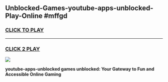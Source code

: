 
## Unblocked-Games-youtube-apps-unblocked-Play-Online #mffgd
<h3>
<a href="https://news.freeplayer.one?title=youtube-apps-unblocked&ref=3">CLICK TO PLAY</a></h3>
<hr>

<h3>
<a href="https://news.freeplayer.one?title=youtube-apps-unblocked&ref=3">CLICK 2 PLAY</a>
  
</h3>

<a href="https://news.freeplayer.one?title=youtube-apps-unblocked&ref=3"><img src="https://clearcache.store/games.png"></a>


**youtube-apps-unblocked games unblocked: Your Gateway to Fun and Accessible Online Gaming**
